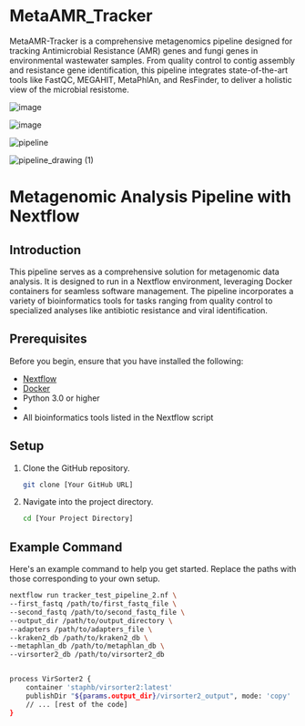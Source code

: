 # MetaAMR_Tracker
MetaAMR-Tracker is a comprehensive metagenomics pipeline designed for tracking Antimicrobial Resistance (AMR) genes and fungi genes in environmental wastewater samples.
From quality control to contig assembly and resistance gene identification, this pipeline integrates state-of-the-art tools like FastQC, MEGAHIT, MetaPhlAn, and ResFinder, 
to deliver a holistic view of the microbial resistome.

![image](https://github.com/HIStateHealth/MetaAMR_Tracker/assets/138935158/f834b920-49aa-4d3e-9dec-4e2fcb19e25c)



![image](https://github.com/HIStateHealth/MetaAMR_Tracker/assets/138935158/df06b4d7-76af-40c0-814e-65d983f45890)










![pipeline](https://github.com/HIStateHealth/MetaAMR_Tracker/assets/138935158/ca9602d0-0d8f-44e6-ad3d-5764e41adeb2)




![pipeline_drawing (1)](https://github.com/HIStateHealth/MetaAMR_Tracker/assets/138935158/acb5b2af-0660-414d-a10e-365b4a611294)



# Metagenomic Analysis Pipeline with Nextflow

## Introduction
This pipeline serves as a comprehensive solution for metagenomic data analysis. It is designed to run in a Nextflow environment, leveraging Docker containers for seamless software management. The pipeline incorporates a variety of bioinformatics tools for tasks ranging from quality control to specialized analyses like antibiotic resistance and viral identification.

## Prerequisites
Before you begin, ensure that you have installed the following:
- [Nextflow](https://www.nextflow.io/)
- [Docker](https://www.docker.com/products/docker-desktop)
- Python 3.0 or higher
- 
- All bioinformatics tools listed in the Nextflow script

## Setup
1. Clone the GitHub repository.
    ```bash
    git clone [Your GitHub URL]
    ```

2. Navigate into the project directory.
    ```bash
    cd [Your Project Directory]
    ```

## Example Command
Here's an example command to help you get started. Replace the paths with those corresponding to your own setup.

```bash
nextflow run tracker_test_pipeline_2.nf \
--first_fastq /path/to/first_fastq_file \
--second_fastq /path/to/second_fastq_file \
--output_dir /path/to/output_directory \
--adapters /path/to/adapters_file \
--kraken2_db /path/to/kraken2_db \
--metaphlan_db /path/to/metaphlan_db \
--virsorter2_db /path/to/virsorter2_db


process VirSorter2 {
	container 'staphb/virsorter2:latest'
	publishDir "${params.output_dir}/virsorter2_output", mode: 'copy'
	// ... [rest of the code]
}



